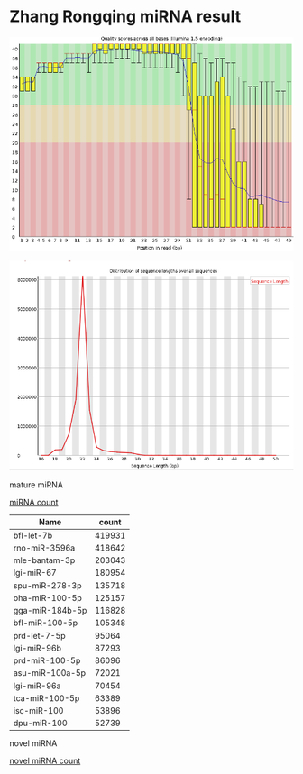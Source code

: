 # Zhang Rongqing miRNA result

![quality](result_191226_zhangrongqing/a1_quality.png)

![length](result_191226_zhangrongqing/a2_length.png)

mature miRNA

[miRNA count](result_191226_zhangrongqing/miRNA.count.txt)

| Name| count|
|-| -|
bfl-let-7b|419931|
rno-miR-3596a|418642|
mle-bantam-3p|203043|
lgi-miR-67|180954|
spu-miR-278-3p|135718|
oha-miR-100-5p|125157|
gga-miR-184b-5p|116828|
bfl-miR-100-5p|105348|
prd-let-7-5p|95064|
lgi-miR-96b|87293|
prd-miR-100-5p|86096|
asu-miR-100a-5p|72021|
lgi-miR-96a|70454|
tca-miR-100-5p|63389|
isc-miR-100|53896|
dpu-miR-100|52739|

novel miRNA

[novel miRNA count](result_191226_zhangrongqing/new.miRNA.sum.sort.txt)

